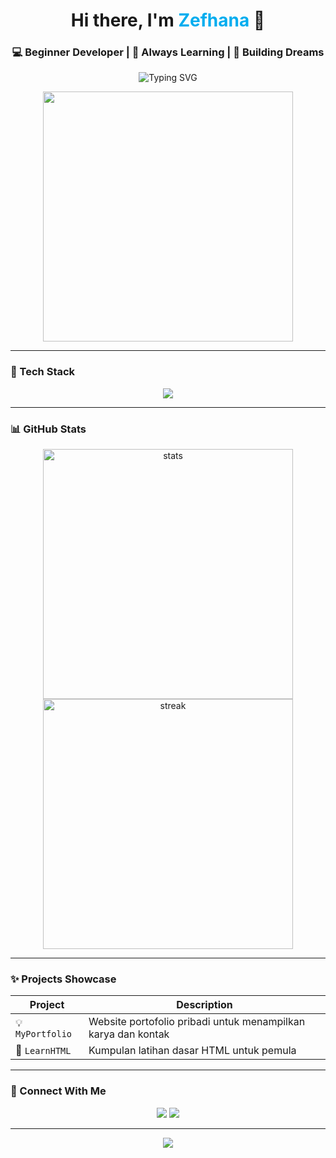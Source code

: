 <!-- Profile Header -->
<h1 align="center">Hi there, I'm <span style="color:#00ADEF">Zefhana</span> 👋</h1>
<h3 align="center">💻 Beginner Developer | 🌱 Always Learning | 🚀 Building Dreams</h3>

<!-- Typing Animation -->
<p align="center">
  <img src="https://readme-typing-svg.herokuapp.com?font=Fira+Code&duration=3000&pause=1000&center=true&width=440&lines=Welcome+to+my+GitHub!;Learning+Frontend+Development;Exploring+Open+Source+Projects" alt="Typing SVG" />
</p>

<!-- GIF or Banner -->
<p align="center">
  <img src="https://media.giphy.com/media/qgQUggAC3Pfv687qPC/giphy.gif" width="400"/>
</p>

---

### 🧰 Tech Stack
<p align="center">
  <img src="https://skillicons.dev/icons?i=html,css,js,react,github,vscode" />
</p>

---

### 📊 GitHub Stats
<div align="center">
  <img src="https://github-readme-stats.vercel.app/api?username=ZEFHANAA&show_icons=true&theme=tokyonight" alt="stats" width="400"/>
  <img src="https://github-readme-streak-stats.herokuapp.com/?user=ZEFHANAA&theme=tokyonight" alt="streak" width="400"/>
</div>

---

### ✨ Projects Showcase
| Project | Description |
|--------|-------------|
| 💡 `MyPortfolio` | Website portofolio pribadi untuk menampilkan karya dan kontak |
| 📘 `LearnHTML` | Kumpulan latihan dasar HTML untuk pemula |

---

### 🔗 Connect With Me
<p align="center">
  <a href="mailto:your.email@example.com"><img src="https://img.shields.io/badge/email-%23D14836.svg?style=for-the-badge&logo=gmail&logoColor=white"/></a>
  <a href="https://linkedin.com/in/yourlinkedin"><img src="https://img.shields.io/badge/LinkedIn-%230077B5.svg?style=for-the-badge&logo=linkedin&logoColor=white"/></a>
</p>

---

<p align="center">
  <img src="https://capsule-render.vercel.app/api?type=waving&color=gradient&height=100&section=footer"/>
</p>
